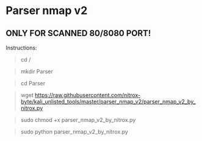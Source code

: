 # Parser nmap v2

## ONLY FOR SCANNED 80/8080 PORT! 

Instructions:

>cd /

>mkdir Parser

>cd Parser

>wget https://raw.githubusercontent.com/nitrox-byte/kali_unlisted_tools/master/parser_nmap_v2/parser_nmap_v2_by_nitrox.py

>sudo chmod +x parser_nmap_v2_by_nitrox.py

>sudo python parser_nmap_v2_by_nitrox.py
